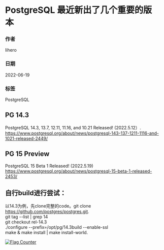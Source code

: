 # PostgreSQL 最近新出了几个重要的版本

### 作者

Iihero

### 日期

2022-06-19

### 标签

PostgreSQL

## PG 14.3

PostgreSQL 14.3, 13.7, 12.11, 11.16, and 10.21 Released!  (2022.5.12）.     
 https://www.postgresql.org/about/news/postgresql-143-137-1211-1116-and-1021-released-2449/ 

## PG 15 Preview

PostgreSQL 15 Beta 1 Released! (2022.5.19)    
https://www.postgresql.org/about/news/postgresql-15-beta-1-released-2453/

## 自行build进行尝试：

以14.3为例，先clone完整的code。git clone https://github.com/postgres/postgres.git.   
git tag --list | grep 14   
git checkout rel-14.3   
./configure --prefix=/opt/pg/14.3build --enable-ssl  
make & make install | make install-world. 


<a rel="nofollow"  href="https://info.flagcounter.com/tFcK"><img src="https://s11.flagcounter.com/countxl/tFcK/bg_FFFFFF/txt_000000/border_CCCCCC/columns_2/maxflags_10/viewers_0/labels_1/pageviews_1/flags_0/percent_0/" alt="Flag Counter" border="0" alt="Flag Counter"  border="0"></a> 

